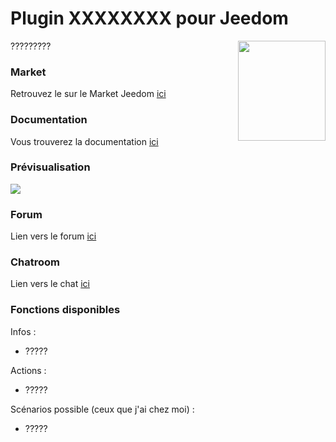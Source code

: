 # Plugin XXXXXXXX pour Jeedom

<img src="docs/images/XXXXXXXX_icon.png" align="right" height="160" width="140">

?????????




### Market

Retrouvez le sur le Market Jeedom [ici](https://www.jeedom.com/market/index.php?v=d&p=market&type=plugin&&name=XXXXXXXX)


### Documentation

Vous trouverez la documentation [ici](https://github.com/Jeedom-Plugins-Extra/XXXXXXXX/blob/stable/doc/fr_FR/index.asciidoc)


### Prévisualisation

<img src="docs/images/XXXXXXXX_screenshot1.png" align="center">


### Forum

Lien vers le forum [ici](https://www.jeedom.com/forum/viewtopic.php?f=142&t=34154)


### Chatroom

Lien vers le chat [ici](https://gitter.im/Jeedom-Plugins-Extra/plugin-XXXXXXXX)


### Fonctions disponibles

Infos :
* ?????

Actions :
* ?????

Scénarios possible (ceux que j'ai chez moi) :
* ?????
